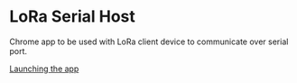 # LoRa Serial Host

Chrome app to be used with LoRa client device to communicate over serial port.

[Launching the app](https://developer.chrome.com/apps/first_app#five)